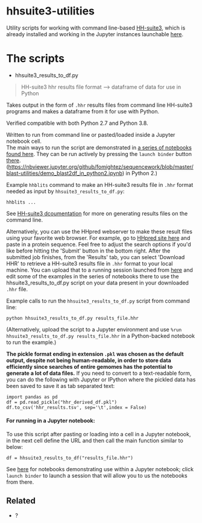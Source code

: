 # hhsuite3-utilities

Utility scripts for working with command line-based [HH-suite3](https://github.com/soedinglab/hh-suite/wiki), which is already installed and working in the Jupyter instances launchable [here](https://github.com/fomightez/hhsuite3-binder).

# The scripts

* hhsuite3_results_to_df.py
> HH-suite3 hhr results file format --> dataframe of data for use in Python

Takes output in the form of `.hhr` results files from command line HH-suite3 programs and makes a dataframe from it for use with Python.

Verified compatible with both Python 2.7 and Python 3.8.

Written to run from command line or pasted/loaded inside a Jupyter notebook cell.  
The main ways to run the script are demonstrated in [a series of notebooks found here](https://github.com/fomightez/hhsuite3-binder). They can be run actively by pressing the `launch binder` button [there](https://github.com/fomightez/hhsuite3-binder). (https://nbviewer.jupyter.org/github/fomightez/sequencework/blob/master/blast-utilities/demo_blast2df_in_python2.ipynb) in Python 2.)


Example `hhblits` command to make an HH-suite3 results file in `.hhr` format needed as input by `hhsuite3_results_to_df.py`:
```
hhblits ...
```

See [HH-suite3 dcoumentation](https://github.com/soedinglab/hh-suite/wiki) for more on generating results files on the command line.

Alternatively, you can use the HHpred webserver to make these result files using your favorite web browser. For example, go to [HHpred site here](https://toolkit.tuebingen.mpg.de/tools/hhpred) and paste in a protein sequence. Feel free to adjust the search options if you'd like before hitting the 'Submit' button in the bottom right. After the submitted job finishes, from the 'Results' tab, you can select 'Download HHR' to retrieve a HH-suite3 results file in `.hhr` format to your local machine. You can upload that to a running session launched from [here](https://github.com/fomightez/hhsuite3-binder) and edit some of the examples in the series of notebooks there to use the hhsuite3_results_to_df.py script on your data present in your downloaded `.hhr` file.


Example calls to run the `hhsuite3_results_to_df.py` script from command line:
```
python hhsuite3_results_to_df.py results_file.hhr
```

(Alternatively, upload the script to a Jupyter environment and use `%run hhsuite3_results_to_df.py results_file.hhr` in a Python-backed notebook to run the example.)


**The pickle format ending in extension `.pkl` was chosen as the default output, despite not being human-readable, in order to store data efficiently since searches of entire gemomes has the potential to generate a lot of data files.** If you need to convert to a text-readable form, you can do the following with Jupyter or IPython where the pickled data has been saved to save it as tab separated text:

    import pandas as pd
    df = pd.read_pickle("hhr_derived_df.pkl")
    df.to_csv('hhr_results.tsv', sep='\t',index = False) 



#### For running in a Jupyter notebook:

To use this script after pasting or loading into a cell in a Jupyter notebook, in the next cell define the URL and then call the main function similar to below:
```
df = hhsuite3_results_to_df("results_file.hhr")
```
See [here](https://github.com/fomightez/hhsuite3-binder) for notebooks demonstrating use within a Jupyter notebook; click `launch binder` to launch a session that will allow you to us the notebooks from there.


Related
-------

- ?
